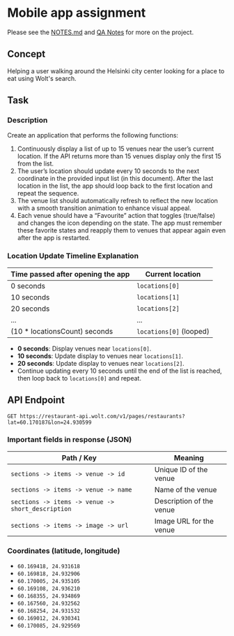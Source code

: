 # Mobile app assignment

Please see the [NOTES.md](https://github.com/La-Volpe/wolt-android-task/blob/my-implementation-v2/NOTES.md) and [QA Notes](https://github.com/La-Volpe/wolt-android-task/blob/my-implementation-v2/QA-CHECKLIST.md) for more on the project.

## Concept

Helping a user walking around the Helsinki city center looking for a place to eat using Wolt's search.

## Task

### Description

Create an application that performs the following functions:

1. Continuously display a list of up to 15 venues near the user’s current location. If the API returns more than 15 venues display only the first 15 from the list.
2. The user’s location should update every 10 seconds to the next coordinate in the provided input list (in this document). After the last location in the list, the app should loop back to the first location and repeat the sequence.
3. The venue list should automatically refresh to reflect the new location with a smooth transition animation to enhance visual appeal.
4. Each venue should have a “Favourite” action that toggles (true/false) and changes the icon depending on the state. The app must remember these favorite states and reapply them to venues that appear again even after the app is restarted.

### Location Update Timeline Explanation

| Time passed after opening the app | Current location |
|-----------------------------------|------------------|
| 0 seconds                         | `locations[0]`   |
| 10 seconds                        | `locations[1]`   |
| 20 seconds                        | `locations[2]`   |
| ...                               | ...              |
| (10 * locationsCount) seconds     | `locations[0]` (looped) |

- **0 seconds**: Display venues near `locations[0]`.
- **10 seconds**: Update display to venues near `locations[1]`.
- **20 seconds**: Update display to venues near `locations[2]`.
- Continue updating every 10 seconds until the end of the list is reached, then loop back to `locations[0]` and repeat.

## API Endpoint

`GET https://restaurant-api.wolt.com/v1/pages/restaurants?lat=60.170187&lon=24.930599`

### Important fields in response (JSON)

| Path / Key                                | Meaning                           |
|-------------------------------------------|-----------------------------------|
| `sections -> items -> venue -> id`        | Unique ID of the venue            |
| `sections -> items -> venue -> name`      | Name of the venue                 |
| `sections -> items -> venue -> short_description` | Description of the venue       |
| `sections -> items -> image -> url`       | Image URL for the venue           |

### Coordinates (latitude, longitude)

- `60.169418, 24.931618`
- `60.169818, 24.932906`
- `60.170005, 24.935105`
- `60.169108, 24.936210`
- `60.168355, 24.934869`
- `60.167560, 24.932562`
- `60.168254, 24.931532`
- `60.169012, 24.930341`
- `60.170085, 24.929569`
